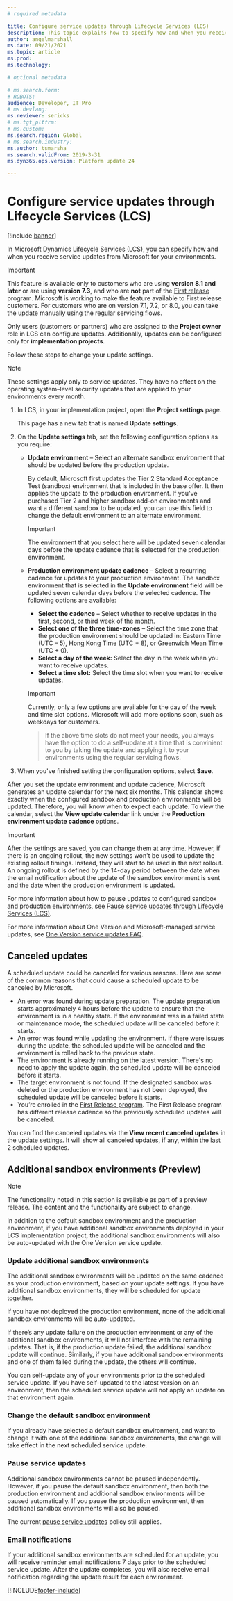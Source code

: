 ```yaml
---
# required metadata

title: Configure service updates through Lifecycle Services (LCS)
description: This topic explains how to specify how and when you receive service updates for your environments.
author: angelmarshall
ms.date: 09/21/2021
ms.topic: article
ms.prod: 
ms.technology: 

# optional metadata

# ms.search.form: 
# ROBOTS: 
audience: Developer, IT Pro
# ms.devlang: 
ms.reviewer: sericks
# ms.tgt_pltfrm: 
# ms.custom: 
ms.search.region: Global
# ms.search.industry: 
ms.author: tsmarsha
ms.search.validFrom: 2019-3-31 
ms.dyn365.ops.version: Platform update 24 

---
```


# Configure service updates through Lifecycle Services (LCS)

[!include [banner](../includes/banner.md)]

In Microsoft Dynamics Lifecycle Services (LCS), you can specify how and when you receive service updates from Microsoft for your environments.

> [!IMPORTANT]
> This feature is available only to customers who are using **version 8.1 and later** or are using **version 7.3**, and who are **not** part of the [First release](../../fin-ops/get-started/public-preview-releases.md) program. Microsoft is working to make the feature available to First release customers. For customers who are on version 7.1, 7.2, or 8.0, you can take the update manually using the regular servicing flows.

Only users (customers or partners) who are assigned to the **Project owner** role in LCS can configure updates. Additionally, updates can be configured only for **implementation projects**.

Follow these steps to change your update settings.

> [!NOTE]
> These settings apply only to service updates. They have no effect on the operating system–level security updates that are applied to your environments every month.

1. In LCS, in your implementation project, open the **Project settings** page.

    This page has a new tab that is named **Update settings**.

2. On the **Update settings** tab, set the following configuration options as you require:

    - **Update environment** – Select an alternate sandbox environment that should be updated before the production update.

        By default, Microsoft first updates the Tier 2 Standard Acceptance Test (sandbox) environment that is included in the base offer. It then applies the update to the production environment. If you've purchased Tier 2 and higher sandbox add-on environments and want a different sandbox to be updated, you can use this field to change the default environment to an alternate environment.

        > [!IMPORTANT]
        > The environment that you select here will be updated seven calendar days before the update cadence that is selected for the production environment.

    - **Production environment update cadence** – Select a recurring cadence for updates to your production environment. The sandbox environment that is selected in the **Update environment** field will be updated seven calendar days before the selected cadence. The following options are available:

        - **Select the cadence** – Select whether to receive updates in the first, second, or third week of the month.
        - **Select one of the three time-zones** – Select the time zone that the production environment should be updated in: Eastern Time (UTC – 5), Hong Kong Time (UTC + 8), or Greenwich Mean Time (UTC + 0).
        - **Select a day of the week:** Select the day in the week when you want to receive updates.
        - **Select a time slot:** Select the time slot when you want to receive updates.

        > [!IMPORTANT]
        > Currently, only a few options are available for the day of the week and time slot options. Microsoft will add more options soon, such as weekdays for customers.
        
        > If the above time slots do not meet your needs, you always have the option to do a self-update at a time that is convinient to you by taking the update and applying it to your environments using the regular servicing flows.

 3. When you've finished setting the configuration options, select **Save**.
 
After you set the update environment and update cadence, Microsoft generates an update calendar for the next six months. This calendar shows exactly when the configured sandbox and production environments will be updated. Therefore, you will know when to expect each update. To view the calendar, select the **View update calendar** link under the **Production environment update cadence** options.

> [!IMPORTANT]
> After the settings are saved, you can change them at any time. However, if there is an ongoing rollout, the new settings won't be used to update the existing rollout timings. Instead, they will start to be used in the next rollout. An ongoing rollout is defined by the 14-day period between the date when the email notification about the update of the sandbox environment is sent and the date when the production environment is updated.

For more information about how to pause updates to configured sandbox and production environments, see [Pause service updates through Lifecycle Services (LCS)](pause-service-updates.md).

For more information about One Version and Microsoft-managed service updates, see [One Version service updates FAQ](../../fin-ops/get-started/one-version.md).

## Canceled updates
A scheduled update could be canceled for various reasons. Here are some of the common reasons that could cause a scheduled update to be canceled by Microsoft. 
- An error was found during update preparation. The update preparation starts approximately 4 hours before the update to ensure that the environment is in a healthy state. If the environment was in a failed state or maintenance mode, the scheduled update will be canceled before it starts.    
- An error was found while updating the environment. If there were issues during the update, the scheduled update will be canceled and the environment is rolled back to the previous state.  
- The environment is already running on the latest version.  There's no need to apply the update again, the scheduled update will be canceled before it starts. 
- The target environment is not found. If the designated sandbox was deleted or the production environment has not been deployed, the scheduled update will be canceled before it starts.
- You’re enrolled in the [First Release program](https://experience.dynamics.com).  The First Release program has different release cadence so the previously scheduled updates will be canceled. 

You can find the canceled updates via the **View recent canceled updates** in the update settings. It will show all canceled updates, if any, within the last 2 scheduled updates.

## Additional sandbox environments (Preview)
> [!NOTE] 
> The functionality noted in this section is available as part of a preview release. The content and the functionality are subject to change.

In addition to the default sandbox environment and the production environment, if you have additional sandbox environments deployed in your LCS implementation project, the additional sandbox environments will also be auto-updated with the One Version service update. 

### Update additional sandbox environments
The additional sandbox environments will be updated on the same cadence as your production environment, based on your update settings. If you have additional sandbox environments, they will be scheduled for update together.

If you have not deployed the production environment, none of the additional sandbox environments will be auto-updated.

If there’s any update failure on the production environment or any of the additional sandbox environments, it will not interfere with the remaining updates. That is, if the production update failed, the additional sandbox update will continue. Similarly, if you have additional sandbox environments and one of them failed during the update, the others will continue.

You can self-update any of your environments prior to the scheduled service update. If you have self-updated to the latest version on an environment, then the scheduled service update will not apply an update on that environment again.

### Change the default sandbox environment
If you already have selected a default sandbox environment, and want to change it with one of the additional sandbox environments, the change will take effect in the next scheduled service update.

### Pause service updates
Additional sandbox environments cannot be paused independently. However, if you pause the default sandbox environment, then both the production environment and additional sandbox environments will be paused automatically. If you pause the production environment, then additional sandbox environments will also be paused.

The current [pause service updates](pause-service-updates.md) policy still applies.

### Email notifications 
If your additional sandbox environments are scheduled for an update, you will receive reminder email notifications 7 days prior to the scheduled service update.
After the update completes, you will also receive email notification regarding the update result for each environment.

[!INCLUDE[footer-include](../../../includes/footer-banner.md)]

